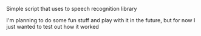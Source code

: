 Simple script that uses to speech recognition library

I'm planning to do some fun stuff and play with it in the future, but for now I just wanted to test out how it worked
